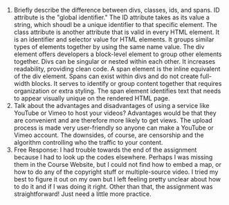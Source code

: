 1. Briefly describe the difference between divs, classes, ids, and spans.
ID attribute is the "global identifier." The ID attribute takes as its value a string, which shoudl be a unique identifier to that specific element. The class attribute is another attribute that is valid in every HTML element. It is an identifier and selector value for HTML elements. It groups similar types of elements together by using the same name value. The div element offers developers a block-level element to group other elements together. Divs can be singular or nested within each other. It increases readability, providing clean code. A span element is the inline equivalent of the div element. Spans can exist within divs and do not create full-width blocks. It serves to identify or group content together that requires organization or extra styling. The span element identifies text that needs to appear visually unique on the rendered HTML page.
2. Talk about the advantages and disadvantages of using a service like YouTube or
Vimeo to host your videos?
Advantages would be that they are convenient and are therefore more likely to get views. The upload process is made very user-friendly so anyone can make a YouTube or Vimeo account. The downsides, of course, are censorship and the algorithm controlling who the traffic to your content.
3. Free Response:
I had trouble towards the end of the assignment because I had to look up the codes elsewhere. Perhaps I was missing them in the Course Website, but I could not find how to embed a map, or how to do any of the copyright stuff or multiple-source video. I tried my best to figure it out on my own but I left feeling pretty unclear about how to do it and if I was doing it right. Other than that, the assignment was straightforward! Just need a little more practice.
